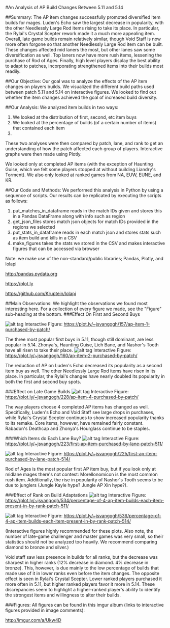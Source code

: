 #An Analysis of AP Build Changes Between 5.11 and 5.14

##Summary:
The AP item changes successfully promoted diversified item builds for mages. Luden's Echo saw the largest decrease in popularity, with the other Needlessly Large Rod items rising to take its place. In particular, the Rylai's Crystal Scepter rework made it a much more appealing item. Overall, late game builds remain relatively similar, though Void Staff is now more often forgone so that another Needlessly Large Rod item can be built. These changes affected mid laners the most, but other lanes saw some diversification as well. Top laners now have more rush items, lessening the purchase of Rod of Ages. Finally, high level players display the best ability to adapt to patches, incorporating strengthened items into their builds most readily.

##Our Objective:
Our goal was to analyze the effects of the AP item changes on players builds. We visualized the different build paths used between patch 5.11 and 5.14 on interactive figures. We looked to find out whether the item changes achieved the goal of increased build diversity.


##Our Analysis:
We analyzed item builds in two ways:

1. We looked at the distribution of first, second, etc item buys
2. We looked at the percentage of builds (of a certain number of items) that contained each item
3. 
These two analyses were then compared by patch, lane, and rank to get an understanding of how the patch affected each group of players. Interactive graphs were then made using Plotly.

We looked only at completed AP items (with the exception of Haunting Guise, which we felt some players stopped at without building Liandry's Torment). We also only looked at ranked games from NA, EUW, EUNE, and KR.


##Our Code and Methods:
We performed this analysis in Python by using a sequence of scripts. Our results can be replicated by executing the scripts as follows:

1. put\_matches\_in\_dataframe reads in the match IDs given and stores this in a Pandas DataFrame along with info such as region
2. get\_json\_files stores match json objects for match IDs provided in the regions we selected
3. put\_stats\_in\_dataframe reads in each match json and stores stats such as item build and kills in a CSV
4. make_figures takes the stats we stored in the CSV and makes interactive figures that can be accessed via browser

Note: we make use of the non-standard/public libraries; Pandas, Plotly, and lolapi

http://pandas.pydata.org

https://plot.ly

https://github.com/Kruptein/lolapi

##Main Observations:
We highlight the observations we found most interesting here. For a collection of every figure we made, see the "Figure" sub-heading at the bottom.
###Effect On First and Second Buys

![alt tag](http://i.imgur.com/DT3K8j6.png)
Interactive Figure: https://plot.ly/~jsvangogh/157/ap-item-1-purchased-by-patch/

The three most popular first buys in 5.11, though still dominant, are less popular in 5.14. Zhonya's, Haunting Guise, Lich Bane, and Nashor's Tooth have all risen to take their place.
![alt tag](http://i.imgur.com/OIZmy8T.png)
Interactive Figure: https://plot.ly/~jsvangogh/160/ap-item-2-purchased-by-patch/

The reduction of AP on Luden's Echo decreased its popularity as a second item buy as well. The other Needlessly Large Rod items have risen in its place. In particular, the Rylai's changes have nearly doubled its popularity in both the first and second buy spots.

###Effect on Late Game Builds
![alt tag](http://i.imgur.com/W4bfSPe.png)
Interactive Figure: https://plot.ly/~jsvangogh/228/ap-item-4-purchased-by-patch/

The way players choose 4 completed AP items has changed as well. Specifically, Luden's Echo and Void Staff see large drops in purchases, while Rylai's Crystal Scepter continues to show increased popularity thanks to its remake. Core items, however, have remained fairly constant. Rabadon's Deathcap and Zhonya's Hourglass continue to be staples.

###Which Items do Each Lane Buy?
![alt tag](http://i.imgur.com/5dTTUjv.png)
Interactive Figure: https://plot.ly/~jsvangogh/223/first-ap-item-purchased-by-lane-patch-511/

![alt tag](http://i.imgur.com/8x4FJOj.png)
Interactive Figure: https://plot.ly/~jsvangogh/225/first-ap-item-purchased-by-lane-patch-514/

Rod of Ages is the most popular first AP item buy, but if you look only at midlane mages there's not contest: Morellonomicon is the most common rush item. Additionally, the rise in popularity of Nashor's Tooth seems to be due to junglers (Jungle Kayle hype? Jungle AP Xin hype?).

###Effect of Rank on Build Adaptations
![alt tag](http://i.imgur.com/7Sk2PtH.png)
Interactive Figure: https://plot.ly/~jsvangogh/534/percentage-of-4-ap-item-builds-each-item-present-in-by-rank-patch-511/

![alt tag](http://i.imgur.com/bKiSK5u.png)
Interactive Figure: https://plot.ly/~jsvangogh/536/percentage-of-4-ap-item-builds-each-item-present-in-by-rank-patch-514/

(Interactive figures highly recommended for these plots. Also note, the number of late-game challenger and master games was very small, so their statistics should not be analyzed too heavily. We recommend comparing diamond to bronze and silver.)

Void staff saw less presence in builds for all ranks, but the decrease was sharpest in higher ranks (12% decrease in diamond. 4% decrease in bronze). This, however, is due mainly to the low percentage of builds that made use of it in lower ranks even before the item changes. The opposite effect is seen in Rylai's Crystal Scepter. Lower ranked players purchased it more often in 5.11, but higher ranked players favor it more in 5.14. These discrepancies seem to highlight a higher-ranked player's ability to identify the strongest items and willingness to alter their builds.

###Figures:
All figures can be found in this imgur album (links to interactive figures provided in image comments): 

http://imgur.com/a/Ukw4D
